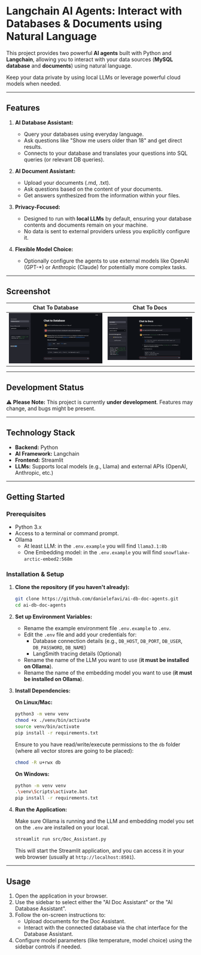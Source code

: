 # Langchain AI Agents: Interact with Databases & Documents using Natural Language

This project provides two powerful **AI agents** built with Python and **Langchain**, allowing you to interact with your data sources (**MySQL database** and **documents**) using natural language. 

Keep your data private by using local LLMs or leverage powerful cloud models when needed.

---

## Features

1.  **AI Database Assistant:**
    * Query your databases using everyday language.
    * Ask questions like "Show me users older than 18" and get direct results.
    * Connects to your database and translates your questions into SQL queries (or relevant DB queries).

2.  **AI Document Assistant:**
    * Upload your documents (.md, .txt).
    * Ask questions based on the content of your documents.
    * Get answers synthesized from the information within your files.

3.  **Privacy-Focused:**
    * Designed to run with **local LLMs** by default, ensuring your database contents and documents remain on your machine.
    * No data is sent to external providers unless you explicitly configure it.

4.  **Flexible Model Choice:**
    * Optionally configure the agents to use external models like OpenAI (GPT-*) or Anthropic (Claude) for potentially more complex tasks.

---

## Screenshot

| Chat To Database | Chat To Docs |
| --- | --- |
| <img src="https://raw.githubusercontent.com/danielefavi/ai-db-doc-agents/refs/heads/main/.github-uploads/ai-agent-chat-to-database.png" /> | <img src="https://raw.githubusercontent.com/danielefavi/ai-db-doc-agents/refs/heads/main/.github-uploads/ai-agent-chat-to-docs.png" /> |

---

## Development Status

⚠️ **Please Note:** This project is currently **under development**. Features may change, and bugs might be present.

---

## Technology Stack

* **Backend:** Python
* **AI Framework:** Langchain
* **Frontend:** Streamlit
* **LLMs:** Supports local models (e.g., Llama) and external APIs (OpenAI, Anthropic, etc.)

---

## Getting Started

### Prerequisites

* Python 3.x
* Access to a terminal or command prompt.
* Ollama
    * At least LLM: in the `.env.example` you will find `llama3.1:8b`
    * One Embedding model: in the `.env.example` you will find `snowflake-arctic-embed2:568m`

### Installation & Setup

1.  **Clone the repository (if you haven't already):**
    ```bash
    git clone https://github.com/danielefavi/ai-db-doc-agents.git
    cd ai-db-doc-agents
    ```

2.  **Set up Environment Variables:**
    * Rename the example environment file `.env.example` to `.env`.
    * Edit the `.env` file and add your credentials for:
        * Database connection details (e.g., `DB_HOST`, `DB_PORT`, `DB_USER`, `DB_PASSWORD`, `DB_NAME`)
        * LangSmith tracing details (Optional)
    * Rename the name of the LLM you want to use (**it must be installed on Ollama**).
    * Rename the name of the embedding model you want to use (**it must be installed on Ollama**).

3.  **Install Dependencies:**

    **On Linux/Mac:**
    ```sh
    python3 -m venv venv
    chmod +x ./venv/bin/activate
    source venv/bin/activate
    pip install -r requirements.txt
    ```

    Ensure to you have read/write/execute permissions to the `db` folder (where all vector stores are going to be placed):

    ```sh
    chmod -R u+rwx db
    ```

    **On Windows:**
    ```sh
    python -m venv venv
    .\venv\Scripts\activate.bat
    pip install -r requirements.txt
    ```

4.  **Run the Application:**

    Make sure Ollama is running and the LLM and embedding model you set on the `.env` are installed on your local.

    ```sh
    streamlit run src/Doc_Assistant.py
    ```

    This will start the Streamlit application, and you can access it in your web browser (usually at `http://localhost:8501`).

---

## Usage

1.  Open the application in your browser.
2.  Use the sidebar to select either the "AI Doc Assistant" or the "AI Database Assistant".
3.  Follow the on-screen instructions to:
    * Upload documents for the Doc Assistant.
    * Interact with the connected database via the chat interface for the Database Assistant.
4.  Configure model parameters (like temperature, model choice) using the sidebar controls if needed.


